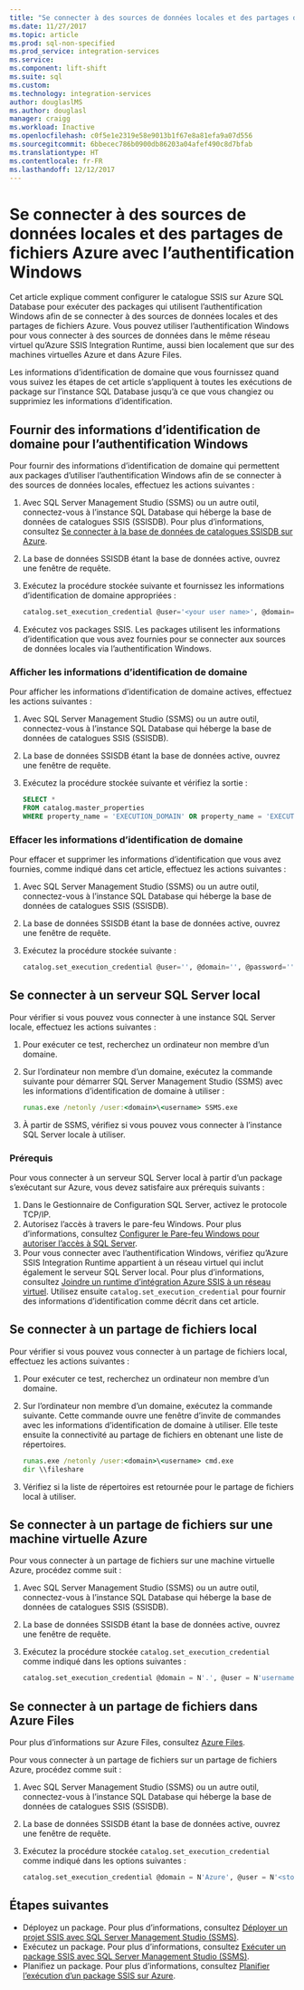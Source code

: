 ```yaml
---
title: "Se connecter à des sources de données locales et des partages de fichiers Azure avec l’authentification Windows | Microsoft Docs"
ms.date: 11/27/2017
ms.topic: article
ms.prod: sql-non-specified
ms.prod_service: integration-services
ms.service: 
ms.component: lift-shift
ms.suite: sql
ms.custom: 
ms.technology: integration-services
author: douglaslMS
ms.author: douglasl
manager: craigg
ms.workload: Inactive
ms.openlocfilehash: c0f5e1e2319e58e9013b1f67e8a81efa9a07d556
ms.sourcegitcommit: 6bbecec786b0900db86203a04afef490c8d7bfab
ms.translationtype: HT
ms.contentlocale: fr-FR
ms.lasthandoff: 12/12/2017
---
```

# <a name="connect-to-on-premises-data-sources-and-azure-file-shares-with-windows-authentication"></a>Se connecter à des sources de données locales et des partages de fichiers Azure avec l’authentification Windows
Cet article explique comment configurer le catalogue SSIS sur Azure SQL Database pour exécuter des packages qui utilisent l’authentification Windows afin de se connecter à des sources de données locales et des partages de fichiers Azure. Vous pouvez utiliser l’authentification Windows pour vous connecter à des sources de données dans le même réseau virtuel qu’Azure SSIS Integration Runtime, aussi bien localement que sur des machines virtuelles Azure et dans Azure Files.

Les informations d’identification de domaine que vous fournissez quand vous suivez les étapes de cet article s’appliquent à toutes les exécutions de package sur l’instance SQL Database jusqu’à ce que vous changiez ou supprimiez les informations d’identification.

## <a name="provide-domain-credentials-for-windows-authentication"></a>Fournir des informations d’identification de domaine pour l’authentification Windows
Pour fournir des informations d’identification de domaine qui permettent aux packages d’utiliser l’authentification Windows afin de se connecter à des sources de données locales, effectuez les actions suivantes :

1.  Avec SQL Server Management Studio (SSMS) ou un autre outil, connectez-vous à l’instance SQL Database qui héberge la base de données de catalogues SSIS (SSISDB). Pour plus d’informations, consultez [Se connecter à la base de données de catalogues SSISDB sur Azure](ssis-azure-connect-to-catalog-database.md).

2.  La base de données SSISDB étant la base de données active, ouvrez une fenêtre de requête.

3.  Exécutez la procédure stockée suivante et fournissez les informations d’identification de domaine appropriées :

    ```sql
    catalog.set_execution_credential @user='<your user name>', @domain='<your domain name>', @password='<your password>'
    ```

4.  Exécutez vos packages SSIS. Les packages utilisent les informations d’identification que vous avez fournies pour se connecter aux sources de données locales via l’authentification Windows.

### <a name="view-domain-credentials"></a>Afficher les informations d’identification de domaine
Pour afficher les informations d’identification de domaine actives, effectuez les actions suivantes :

1.  Avec SQL Server Management Studio (SSMS) ou un autre outil, connectez-vous à l’instance SQL Database qui héberge la base de données de catalogues SSIS (SSISDB).

2.  La base de données SSISDB étant la base de données active, ouvrez une fenêtre de requête.

3.  Exécutez la procédure stockée suivante et vérifiez la sortie :

    ```sql
    SELECT * 
    FROM catalog.master_properties
    WHERE property_name = 'EXECUTION_DOMAIN' OR property_name = 'EXECUTION_USER'
    ```

### <a name="clear-domain-credentials"></a>Effacer les informations d’identification de domaine
Pour effacer et supprimer les informations d’identification que vous avez fournies, comme indiqué dans cet article, effectuez les actions suivantes :

1.  Avec SQL Server Management Studio (SSMS) ou un autre outil, connectez-vous à l’instance SQL Database qui héberge la base de données de catalogues SSIS (SSISDB).

2.  La base de données SSISDB étant la base de données active, ouvrez une fenêtre de requête.

3.  Exécutez la procédure stockée suivante :

    ```sql
    catalog.set_execution_credential @user='', @domain='', @password=''
    ```

## <a name="connect-to-an-on-premises-sql-server"></a>Se connecter à un serveur SQL Server local
Pour vérifier si vous pouvez vous connecter à une instance SQL Server locale, effectuez les actions suivantes :

1.  Pour exécuter ce test, recherchez un ordinateur non membre d’un domaine.

2.  Sur l’ordinateur non membre d’un domaine, exécutez la commande suivante pour démarrer SQL Server Management Studio (SSMS) avec les informations d’identification de domaine à utiliser :

    ```cmd
    runas.exe /netonly /user:<domain>\<username> SSMS.exe
    ```

3.  À partir de SSMS, vérifiez si vous pouvez vous connecter à l’instance SQL Server locale à utiliser.

### <a name="prerequisites"></a>Prérequis
Pour vous connecter à un serveur SQL Server local à partir d’un package s’exécutant sur Azure, vous devez satisfaire aux prérequis suivants :

1.  Dans le Gestionnaire de Configuration SQL Server, activez le protocole TCP/IP.
2.  Autorisez l’accès à travers le pare-feu Windows. Pour plus d’informations, consultez [Configurer le Pare-feu Windows pour autoriser l’accès à SQL Server](https://docs.microsoft.com/sql/sql-server/install/configure-the-windows-firewall-to-allow-sql-server-access).
3.  Pour vous connecter avec l’authentification Windows, vérifiez qu’Azure SSIS Integration Runtime appartient à un réseau virtuel qui inclut également le serveur SQL Server local.  Pour plus d’informations, consultez [Joindre un runtime d’intégration Azure SSIS à un réseau virtuel](https://docs.microsoft.com/azure/data-factory/join-azure-ssis-integration-runtime-virtual-network). Utilisez ensuite `catalog.set_execution_credential` pour fournir des informations d’identification comme décrit dans cet article.

## <a name="connect-to-an-on-premises-file-share"></a>Se connecter à un partage de fichiers local
Pour vérifier si vous pouvez vous connecter à un partage de fichiers local, effectuez les actions suivantes :

1.  Pour exécuter ce test, recherchez un ordinateur non membre d’un domaine.

2.  Sur l’ordinateur non membre d’un domaine, exécutez la commande suivante. Cette commande ouvre une fenêtre d’invite de commandes avec les informations d’identification de domaine à utiliser. Elle teste ensuite la connectivité au partage de fichiers en obtenant une liste de répertoires.

    ```cmd
    runas.exe /netonly /user:<domain>\<username> cmd.exe
    dir \\fileshare
    ```

3.  Vérifiez si la liste de répertoires est retournée pour le partage de fichiers local à utiliser.

## <a name="connect-to-a-file-share-on-an-azure-vm"></a>Se connecter à un partage de fichiers sur une machine virtuelle Azure
Pour vous connecter à un partage de fichiers sur une machine virtuelle Azure, procédez comme suit :

1.  Avec SQL Server Management Studio (SSMS) ou un autre outil, connectez-vous à l’instance SQL Database qui héberge la base de données de catalogues SSIS (SSISDB).

2.  La base de données SSISDB étant la base de données active, ouvrez une fenêtre de requête.

3.  Exécutez la procédure stockée `catalog.set_execution_credential` comme indiqué dans les options suivantes :

    ```sql
    catalog.set_execution_credential @domain = N'.', @user = N'username of local account on Azure virtual machine', @password = N'password'
    ```

## <a name="connect-to-a-file-share-in-azure-files"></a>Se connecter à un partage de fichiers dans Azure Files
Pour plus d’informations sur Azure Files, consultez [Azure Files](https://azure.microsoft.com/services/storage/files/).

Pour vous connecter à un partage de fichiers sur un partage de fichiers Azure, procédez comme suit :

1.  Avec SQL Server Management Studio (SSMS) ou un autre outil, connectez-vous à l’instance SQL Database qui héberge la base de données de catalogues SSIS (SSISDB).

2.  La base de données SSISDB étant la base de données active, ouvrez une fenêtre de requête.

3.  Exécutez la procédure stockée `catalog.set_execution_credential` comme indiqué dans les options suivantes :

    ```sql
    catalog.set_execution_credential @domain = N'Azure', @user = N'<storage-account-name>', @password = N'<storage-account-key>'
    ```

## <a name="next-steps"></a>Étapes suivantes
- Déployez un package. Pour plus d’informations, consultez [Déployer un projet SSIS avec SQL Server Management Studio (SSMS)](../ssis-quickstart-deploy-ssms.md).
- Exécutez un package. Pour plus d’informations, consultez [Exécuter un package SSIS avec SQL Server Management Studio (SSMS)](../ssis-quickstart-run-ssms.md).
- Planifiez un package. Pour plus d’informations, consultez [Planifier l’exécution d’un package SSIS sur Azure](ssis-azure-schedule-packages.md).
